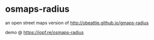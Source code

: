 # osmaps-radius
an open street maps version of http://obeattie.github.io/gmaps-radius

demo @ https://jopf.re/osmaps-radius
